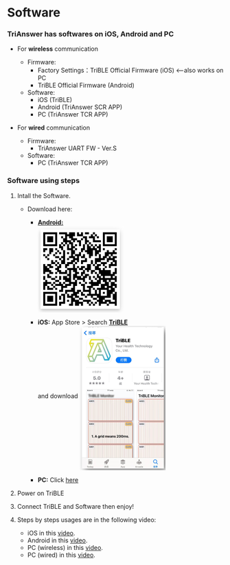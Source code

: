 # Software

### TriAnswer has softwares on iOS, Android and PC 
	
 * For **wireless** communication
 	* Firmware:
 		* Factory Settings：TriBLE Official Firmware (iOS) <--also works on PC
 		* TriBLE Official Firmware (Android)
 	* Software:
 		* iOS (TriBLE)
 		* Android (TriAnswer SCR APP)
 		* PC (TriAnswer TCR APP)

	     		 
  * For **wired** communication
  	* Firmware:
  		* TriAnswer UART FW - Ver.S
  	* Software:
  		* PC (TriAnswer TCR APP)
 
 
 ### Software using steps
 1. Intall the Software. 
 
    - Download here: 
	
	  - [**Android:**](https://github.com/YuTecHealth/TriAnswer-SCR-APP/raw/main/TriAnswer_SCR_newVer_2022.apk) <br> <code><img src="https://github.com/YuTecHealth/YuTecHealth/blob/master/Asset/TriBLE_nRF52_Arduino/TriAnswer_SCR_APP_QR.png" align="middle" 
alt="Yutech logo" width="200" height=""></code>
	  
	  - **iOS:**  App Store > Search [**TriBLE**](https://apps.apple.com/tw/app/trible/id1532572637) <br> and download <code><img src="https://github.com/YuTecHealth/YuTecHealth/blob/master/Asset/TriBLE_nRF52_Arduino/TriAnswer_iOS_download.png" align="middle" 
alt="Yutech logo" width="200" height=""></code>
	  
	  - **PC:** Click [here](https://drive.google.com/file/d/1zl-DEultRcGqctC-qeT3eFK8n2D576jf/view?usp=sharing)
	
 2. Power on TriBLE
 3. Connect TriBLE and Software then enjoy!
 4. Steps by steps usages are in the following video:  

	- iOS in this [video](https://youtu.be/2cSzfthJ7Kk?t=1438).
	- Android in this [video](https://youtu.be/2cSzfthJ7Kk?t=909).
	- PC (wireless) in this [video](https://youtu.be/2cSzfthJ7Kk?t=1200).
	- PC (wired) in this [video](https://youtu.be/2cSzfthJ7Kk?t=1627).

